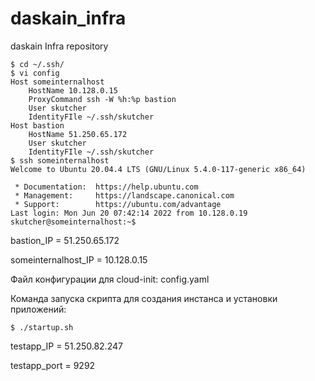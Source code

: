 # daskain_infra
daskain Infra repository
```console
$ cd ~/.ssh/
$ vi config
Host someinternalhost
    HostName 10.128.0.15
    ProxyCommand ssh -W %h:%p bastion
    User skutcher
    IdentityFIle ~/.ssh/skutcher
Host bastion
    HostName 51.250.65.172
    User skutcher
    IdentityFIle ~/.ssh/skutcher
$ ssh someinternalhost
Welcome to Ubuntu 20.04.4 LTS (GNU/Linux 5.4.0-117-generic x86_64)

 * Documentation:  https://help.ubuntu.com
 * Management:     https://landscape.canonical.com
 * Support:        https://ubuntu.com/advantage
Last login: Mon Jun 20 07:42:14 2022 from 10.128.0.19
skutcher@someinternalhost:~$
```

bastion_IP = 51.250.65.172

someinternalhost_IP = 10.128.0.15

Файл конфигурации для cloud-init: config.yaml

Команда запуска скрипта для создания инстанса и установки приложений:
```
$ ./startup.sh
```

testapp_IP = 51.250.82.247

testapp_port = 9292
